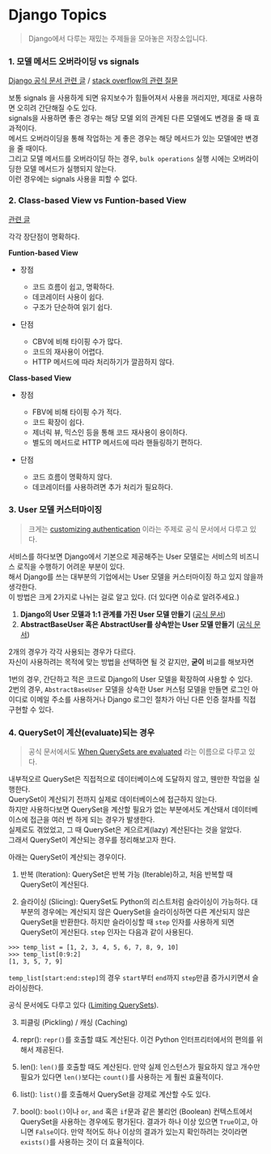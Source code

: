 # Django Topics

> Django에서 다루는 재밌는 주제들을 모아놓은 저장소입니다.


### 1. 모델 메서드 오버라이딩 vs signals

[Django 공식 문서 관련 글](https://docs.djangoproject.com/en/dev/topics/db/models/#overriding-predefined-model-methods) / [stack overflow의 관련 질문](https://stackoverflow.com/questions/170337/django-signals-vs-overriding-save-method)

보통 signals 을 사용하게 되면 유지보수가 힘들어져서 사용을 꺼리지만, 제대로 사용하면 오히려 간단해질 수도 있다.<br/>
signals을 사용하면 좋은 경우는 해당 모델 외의 관계된 다른 모델에도 변경을 줄 때 효과적이다.<br/>
메서드 오버라이딩을 통해 작업하는 게 좋은 경우는 해당 메서드가 있는 모델에만 변경을 줄 때이다.<br/>
그리고 모델 메서드를 오버라이딩 하는 경우, `bulk operations` 실행 시에는 오버라이딩한 모델 메서드가 실행되지 않는다.<br/>
이런 경우에는 signals 사용을 피할 수 없다.


### 2. Class-based View vs Funtion-based View

[관련 글](https://simpleisbetterthancomplex.com/article/2017/03/21/class-based-views-vs-function-based-views.html)

각각 장단점이 명확하다.

**Funtion-based View**

- 장점
    - 코드 흐름이 쉽고, 명확하다.
    - 데코레이터 사용이 쉽다.
    - 구조가 단순하여 읽기 쉽다.

- 단점
    - CBV에 비해 타이핑 수가 많다.
    - 코드의 재사용이 어렵다.
    - HTTP 메서드에 따라 처리하기가 깔끔하지 않다.


**Class-based View**

- 장점
    - FBV에 비해 타이핑 수가 적다.
    - 코드 확장이 쉽다.
    - 제너릭 뷰, 믹스인 등을 통해 코드 재사용이 용이하다.
    - 별도의 메서드로 HTTP 메서드에 따라 핸들링하기 편하다.

- 단점
    - 코드 흐름이 명확하지 않다.
    - 데코레이터를 사용하려면 추가 처리가 필요하다.


### 3. User 모델 커스터마이징
> 크게는 [customizing authentication](https://docs.djangoproject.com/en/2.0/topics/auth/customizing/) 이라는 주제로 공식 문서에서 다루고 있다.

서비스를 하다보면 Django에서 기본으로 제공해주는 User 모델로는 서비스의 비즈니스 로직을 수행하기 어려운 부분이 있다.<br/>
해서 Django를 쓰는 대부분의 기업에서는 User 모델을 커스터마이징 하고 있지 않을까 생각한다.<br/>
이 방법은 크게 2가지로 나뉘는 걸로 알고 있다. (더 있다면 이슈로 알려주세요.)

1. **Django의 User 모델과 1:1 관계를 가진 User 모델 만들기** ([공식 문서](https://docs.djangoproject.com/en/2.0/topics/auth/customizing/#extending-the-existing-user-model))
2. **AbstractBaseUser 혹은 AbstractUser를 상속받는 User 모델 만들기** ([공식 문서](https://docs.djangoproject.com/en/2.0/topics/auth/customizing/#substituting-a-custom-user-model))

2개의 경우가 각각 사용되는 경우가 다르다.<br/>
자신이 사용하려는 목적에 맞는 방법을 선택하면 될 것 같지만, **굳이** 비교를 해보자면

1번의 경우, 간단하고 적은 코드로 Django의 User 모델을 확장하여 사용할 수 있다.<br/>
2번의 경우, `AbstractBaseUser` 모델을 상속한 User 커스텀 모델을 만들면 로그인 아이디로 이메일 주소를 사용하거나 Django 로그인 절차가 아닌 다른 인증 절차를 직접 구현할 수 있다.<br/>

### 4. QuerySet이 계산(evaluate)되는 경우

> 공식 문서에서도 [When QuerySets are evaluated](https://docs.djangoproject.com/en/2.0/ref/models/querysets/#when-querysets-are-evaluated) 라는 이름으로 다루고 있다.

내부적오르 QuerySet은 직접적으로 데이터베이스에 도달하지 않고, 웬만한 작업을 실행한다.<br/>
QuerySet이 계산되기 전까지 실제로 데이터베이스에 접근하지 않는다.<br/>
하지만 사용하다보면 QuerySet을 계산할 필요가 없는 부분에서도 계산돼서 데이터베이스에 접근을 여러 번 하게 되는 경우가 발생한다.<br/>
실제로도 겪었었고, 그 때 QuerySet은 게으르게(lazy) 계산된다는 것을 알았다.<br/>
그래서 QuerySet이 계산되는 경우를 정리해보고자 한다.<br/>

아래는 QuerySet이 계산되는 경우이다.

1. 반복 (Iteration): QuerySet은 반복 가능 (Iterable)하고, 처음 반복할 때 QuerySet이 계산된다.

2. 슬라이싱 (Slicing): QuerySet도 Python의 리스트처럼 슬라이싱이 가능하다. 대부분의 경우에는 계산되지 않은 QuerySet을 슬라이싱하면 다른 계산되지 않은 QuerySet을 반환한다. 하지만 슬라이싱할 때 `step` 인자를 사용하게 되면 QuerySet이 게산된다. `step` 인자는 다음과 같이 사용된다.
```
>>> temp_list = [1, 2, 3, 4, 5, 6, 7, 8, 9, 10]
>>> temp_list[0:9:2]
[1, 3, 5, 7, 9]
```

`temp_list[start:end:step]`의 경우 `start`부터 `end`까지 `step`만큼 증가시키면서 슬라이싱한다.

공식 문서에도 다루고 있다 ([Limiting QuerySets](https://docs.djangoproject.com/en/2.0/topics/db/queries/#limiting-querysets)).

3. 피클링 (Pickling) / 캐싱 (Caching)

4. repr(): `repr()`를 호출할 떄도 계산된다. 이건 Python 인터프리터에서의 편의를 위해서 제공된다.

5. len(): `len()`를 호출할 때도 계산된다. 만약 실제 인스턴스가 필요하지 않고 개수만 필요가 있다면 `len()`보다는 `count()`를 사용하는 게 훨씬 효율적이다.

6. list(): `list()`를 호출해서 QuerySet을 강제로 계산할 수도 있다.

7. bool(): `bool()`이나 `or`, `and` 혹은 `if`문과 같은 불리언 (Boolean) 컨텍스트에서 QuerySet을 사용하는 경우에도 평가된다. 결과가 하나 이상 있으면 `True`이고, 아니면 `False`이다. 만약 적어도 하나 이상의 결과가 있는지 확인하려는 것이라면 `exists()`를 사용하는 것이 더 효율적이다.
